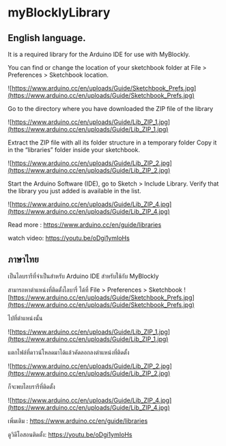 
# myBlocklyLibrary

## English language.

It is a required library for the Arduino IDE for use with MyBlockly.


You can find or change the location of your sketchbook folder at File > Preferences > Sketchbook location.

![https://www.arduino.cc/en/uploads/Guide/Sketchbook_Prefs.jpg](https://www.arduino.cc/en/uploads/Guide/Sketchbook_Prefs.jpg)



Go to the directory where you have downloaded the ZIP file of the library

![https://www.arduino.cc/en/uploads/Guide/Lib_ZIP_1.jpg](https://www.arduino.cc/en/uploads/Guide/Lib_ZIP_1.jpg)


Extract the ZIP file with all its folder structure in a temporary folder Copy it in the “libraries” folder inside your sketchbook.

![https://www.arduino.cc/en/uploads/Guide/Lib_ZIP_2.jpg](https://www.arduino.cc/en/uploads/Guide/Lib_ZIP_2.jpg)

Start the Arduino Software (IDE), go to Sketch > Include Library. Verify that the library you just added is available in the list.

![https://www.arduino.cc/en/uploads/Guide/Lib_ZIP_4.jpg](https://www.arduino.cc/en/uploads/Guide/Lib_ZIP_4.jpg)

Read more : https://www.arduino.cc/en/guide/libraries

watch video: https://youtu.be/oDgi1ymIoHs


## ภาษาไทย

เป็นไลบรารีที่จำเป็นสำหรับ Arduino IDE สำหรับใช้กับ MyBlockly


สามารถหาตำแหน่งที่ติดตั้งไลบารี่ ได้ที่  File > Preferences > Sketchbook
![https://www.arduino.cc/en/uploads/Guide/Sketchbook_Prefs.jpg](https://www.arduino.cc/en/uploads/Guide/Sketchbook_Prefs.jpg)



ไปที่ตำแหน่งนั้น

![https://www.arduino.cc/en/uploads/Guide/Lib_ZIP_1.jpg](https://www.arduino.cc/en/uploads/Guide/Lib_ZIP_1.jpg)


แตกไฟล์ที่ดาวน์โหลดมาได้แล้วคัดลอกลงตำแหน่งที่ติดตั้ง

![https://www.arduino.cc/en/uploads/Guide/Lib_ZIP_2.jpg](https://www.arduino.cc/en/uploads/Guide/Lib_ZIP_2.jpg)

ก็จะพบไลบรารีที่ติดตั้ง

![https://www.arduino.cc/en/uploads/Guide/Lib_ZIP_4.jpg](https://www.arduino.cc/en/uploads/Guide/Lib_ZIP_4.jpg)

เพิ่มเติม : https://www.arduino.cc/en/guide/libraries

ดูวิดีโอสอนติดตั้ง: https://youtu.be/oDgi1ymIoHs
